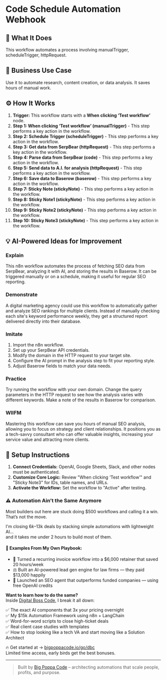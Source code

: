 # Code Schedule Automation Webhook

## 🚀 What It Does
This workflow automates a process involving manualTrigger, scheduleTrigger, httpRequest.

## 💼 Business Use Case
Use it to automate research, content creation, or data analysis. It saves hours of manual work.

## ⚙️ How It Works
1.  **Trigger:** This workflow starts with a **When clicking ‘Test workflow’** node.
2. **Step 1: When clicking ‘Test workflow’ (manualTrigger)** - This step performs a key action in the workflow.
3. **Step 2: Schedule Trigger (scheduleTrigger)** - This step performs a key action in the workflow.
4. **Step 3: Get data from SerpBear (httpRequest)** - This step performs a key action in the workflow.
5. **Step 4: Parse data from SerpBear (code)** - This step performs a key action in the workflow.
6. **Step 5: Send data to A.I. for analysis (httpRequest)** - This step performs a key action in the workflow.
7. **Step 6: Save data to Baserow (baserow)** - This step performs a key action in the workflow.
8. **Step 7: Sticky Note (stickyNote)** - This step performs a key action in the workflow.
9. **Step 8: Sticky Note1 (stickyNote)** - This step performs a key action in the workflow.
10. **Step 9: Sticky Note2 (stickyNote)** - This step performs a key action in the workflow.
11. **Step 10: Sticky Note3 (stickyNote)** - This step performs a key action in the workflow.

## 💡 AI-Powered Ideas for Improvement
### Explain
This n8n workflow automates the process of fetching SEO data from SerpBear, analyzing it with AI, and storing the results in Baserow. It can be triggered manually or on a schedule, making it useful for regular SEO reporting.

### Demonstrate
A digital marketing agency could use this workflow to automatically gather and analyze SEO rankings for multiple clients. Instead of manually checking each site's keyword performance weekly, they get a structured report delivered directly into their database.

### Imitate
1. Import the n8n workflow.
2. Set up your SerpBear API credentials.
3. Modify the domain in the HTTP request to your target site.
4. Configure the AI prompt in the analysis step to fit your reporting style.
5. Adjust Baserow fields to match your data needs.

### Practice
Try running the workflow with your own domain. Change the query parameters in the HTTP request to see how the analysis varies with different keywords. Make a note of the results in Baserow for comparison.

### WIIFM
Mastering this workflow can save you hours of manual SEO analysis, allowing you to focus on strategy and client relationships. It positions you as a tech-savvy consultant who can offer valuable insights, increasing your service value and attracting more clients.

## 🔧 Setup Instructions
1. **Connect Credentials:** OpenAI, Google Sheets, Slack, and other nodes must be authenticated.
2. **Customize Core Logic:** Review "When clicking ‘Test workflow’" and "Sticky Note3" for IDs, table names, and URLs.
3. **Activate the Workflow:** Set the workflow to "Active" after testing.

### ⚠️ Automation Ain’t the Same Anymore

Most builders out here are stuck doing $500 workflows and calling it a win.  
That’s not the move.  

I'm closing $6k–$13k deals by stacking simple automations with lightweight AI...  
and it takes me under 2 hours to build most of them.

#### 🧠 Examples From My Own Playbook:
- 🔁 Turned a recurring invoice workflow into a $6,000 retainer that saved 20 hours/week  
- ⚖️ Built an AI-powered lead gen engine for law firms — they paid $13,000 happily  
- 🚀 Launched an SEO agent that outperforms funded companies — using free OpenAI credits  

**Want to learn how to do the same?**  
Inside [Digital Boss Code](https://bigpoppacode.io/go/dbc), I break it all down:

✅ The exact AI components that 3x your pricing overnight  
✅ My $15k Automation Framework using n8n + LangChain  
✅ Word-for-word scripts to close high-ticket deals  
✅ Real client case studies with templates  
✅ How to stop looking like a tech VA and start moving like a Solution Architect  

🔥 Get started at → [bigpoppacode.io/go/dbc](https://bigpoppacode.io/go/dbc)  
Limited time access, early birds get the best bonuses.

---
> Built by [Big Poppa Code](https://bigpoppacode.io) – architecting automations that scale people, profits, and purpose.

